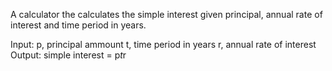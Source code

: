 A calculator the calculates the simple interest given principal, annual rate of interest and time period in years.

Input:
   p, principal ammount
   t, time period in years
   r, annual rate of interest
Output:
   simple interest = p*t*r
